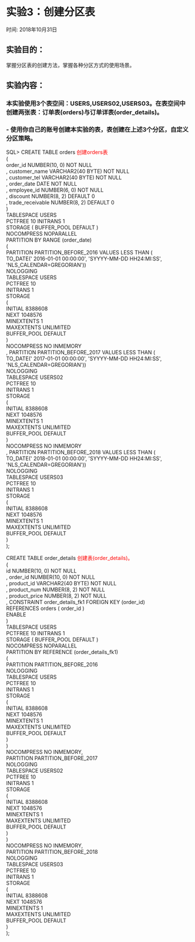 
# 实验3：创建分区表

时间: 2018年10月31日

## 实验目的：

掌握分区表的创建方法，掌握各种分区方式的使用场景。

## 实验内容：

### 本实验使用3个表空间：USERS,USERS02,USERS03。在表空间中创建两张表：订单表(orders)与订单详表(order_details)。
### - 使用**你自己的账号创建本实验的表**，表创建在上述3个分区，自定义分区策略。
SQL> CREATE TABLE orders    <font color='red'>创建orders表 </font>                                         <br>
(                                       <br>
 order_id NUMBER(10, 0) NOT NULL                                        <br>
 , customer_name VARCHAR2(40 BYTE) NOT NULL                                        <br>
 , customer_tel VARCHAR2(40 BYTE) NOT NULL                                        <br>
 , order_date DATE NOT NULL                                        <br>
 , employee_id NUMBER(6, 0) NOT NULL                                        <br>
 , discount NUMBER(8, 2) DEFAULT 0                                        <br>
 , trade_receivable NUMBER(8, 2) DEFAULT 0                                        <br>
)                                        <br>
TABLESPACE USERS                                        <br>
PCTFREE 10 INITRANS 1                                        <br>
STORAGE (   BUFFER_POOL DEFAULT )                                        <br>
NOCOMPRESS NOPARALLEL                                        <br>
PARTITION BY RANGE (order_date)                                        <br>
(                                       <br>
 PARTITION PARTITION_BEFORE_2016 VALUES LESS THAN (                                       <br>
 TO_DATE(' 2016-01-01 00:00:00', 'SYYYY-MM-DD HH24:MI:SS',                                        <br>
 'NLS_CALENDAR=GREGORIAN'))                                        <br>
 NOLOGGING                                        <br>
 TABLESPACE USERS                                        <br>
 PCTFREE 10                                        <br>
 INITRANS 1                                        <br>
 STORAGE                                        <br>
(                                        <br>
 INITIAL 8388608                                        <br>
 NEXT 1048576                                        <br>
 MINEXTENTS 1                                        <br>
 MAXEXTENTS UNLIMITED                                        <br>
 BUFFER_POOL DEFAULT                                        <br>
)                                        <br>
NOCOMPRESS NO INMEMORY                                         <br>
, PARTITION PARTITION_BEFORE_2017 VALUES LESS THAN (                                       <br>
TO_DATE(' 2017-01-01 00:00:00', 'SYYYY-MM-DD HH24:MI:SS',                                        <br>
'NLS_CALENDAR=GREGORIAN'))                                        <br>
NOLOGGING                                        <br>
TABLESPACE USERS02                                        <br>
PCTFREE 10                                        <br>
 INITRANS 1                                        <br>
 STORAGE                                        <br>
(                                        <br>
 INITIAL 8388608                                        <br>
 NEXT 1048576                                        <br>
 MINEXTENTS 1                                        <br>
 MAXEXTENTS UNLIMITED                                        <br>
 BUFFER_POOL DEFAULT                                        <br>
)                                        <br>
NOCOMPRESS NO INMEMORY                                         <br>
, PARTITION PARTITION_BEFORE_2018 VALUES LESS THAN (                                       <br>
TO_DATE(' 2018-01-01 00:00:00', 'SYYYY-MM-DD HH24:MI:SS',                                        <br>
'NLS_CALENDAR=GREGORIAN'))                                        <br>
NOLOGGING                                        <br>
TABLESPACE USERS03                                       <br>
PCTFREE 10                                        <br>
 INITRANS 1                                        <br>
 STORAGE                                        <br>
(                                        <br>
 INITIAL 8388608                                        <br>
 NEXT 1048576                                        <br>
 MINEXTENTS 1                                        <br>
 MAXEXTENTS UNLIMITED                                        <br>
 BUFFER_POOL DEFAULT                                        <br>
)                                        <br>
);                                       <br>


CREATE TABLE order_details   <font color='red'>创建表(order_details)。</font>                                      <br>
(                                       <br>
id NUMBER(10, 0) NOT NULL                                        <br>
, order_id NUMBER(10, 0) NOT NULL                                       <br>
, product_id VARCHAR2(40 BYTE) NOT NULL                                        <br>
, product_num NUMBER(8, 2) NOT NULL                                        <br>
, product_price NUMBER(8, 2) NOT NULL                                        <br>
, CONSTRAINT order_details_fk1 FOREIGN KEY  (order_id)                                       <br>
REFERENCES orders  (  order_id   )                                       <br>
ENABLE                                        <br>
)                                        <br>
TABLESPACE USERS                                        <br>
PCTFREE 10 INITRANS 1                                        <br>
STORAGE (   BUFFER_POOL DEFAULT )                                        <br>
NOCOMPRESS NOPARALLEL                                       <br>
PARTITION BY REFERENCE (order_details_fk1)                                       <br>
(                                       <br>
PARTITION PARTITION_BEFORE_2016                                        <br>
NOLOGGING                                        <br>
TABLESPACE USERS                                       <br>
PCTFREE 10                                        <br>
 INITRANS 1                                        <br>
 STORAGE                                        <br>
(                                        <br>
 INITIAL 8388608                                        <br>
 NEXT 1048576                                        <br>
 MINEXTENTS 1                                        <br>
 MAXEXTENTS UNLIMITED                                        <br>
 BUFFER_POOL DEFAULT                                        <br>
)                                        <br>
)                                        <br>
NOCOMPRESS NO INMEMORY,                                        <br>
PARTITION PARTITION_BEFORE_2017                                        <br>
NOLOGGING                                        <br>
TABLESPACE USERS02                                       <br>
PCTFREE 10                                        <br>
 INITRANS 1                                        <br>
 STORAGE                                        <br>
(                                        <br>
 INITIAL 8388608                                        <br>
 NEXT 1048576                                        <br>
 MINEXTENTS 1                                        <br>
 MAXEXTENTS UNLIMITED                                        <br>
 BUFFER_POOL DEFAULT                                        <br>
)                                        <br>
)                                        <br>
NOCOMPRESS NO INMEMORY,                                       <br>
PARTITION PARTITION_BEFORE_2018                                       <br>
NOLOGGING                                        <br>
TABLESPACE USERS03                                       <br>
PCTFREE 10                                        <br>
 INITRANS 1                                        <br>
 STORAGE                                        <br>
(                                        <br>
 INITIAL 8388608                                        <br>
 NEXT 1048576                                        <br>
 MINEXTENTS 1                                        <br>
 MAXEXTENTS UNLIMITED                                        <br>
 BUFFER_POOL DEFAULT                                        <br>
)                                        <br>
);                                       <br>

###
